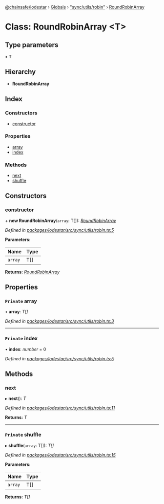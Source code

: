 [@chainsafe/lodestar](../README.md) › [Globals](../globals.md) › ["sync/utils/robin"](../modules/_sync_utils_robin_.md) › [RoundRobinArray](_sync_utils_robin_.roundrobinarray.md)

# Class: RoundRobinArray <**T**>

## Type parameters

▪ **T**

## Hierarchy

* **RoundRobinArray**

## Index

### Constructors

* [constructor](_sync_utils_robin_.roundrobinarray.md#constructor)

### Properties

* [array](_sync_utils_robin_.roundrobinarray.md#private-array)
* [index](_sync_utils_robin_.roundrobinarray.md#private-index)

### Methods

* [next](_sync_utils_robin_.roundrobinarray.md#next)
* [shuffle](_sync_utils_robin_.roundrobinarray.md#private-shuffle)

## Constructors

###  constructor

\+ **new RoundRobinArray**(`array`: T[]): *[RoundRobinArray](_sync_utils_robin_.roundrobinarray.md)*

*Defined in [packages/lodestar/src/sync/utils/robin.ts:5](https://github.com/ChainSafe/lodestar/blob/6b0ca980c/packages/lodestar/src/sync/utils/robin.ts#L5)*

**Parameters:**

Name | Type |
------ | ------ |
`array` | T[] |

**Returns:** *[RoundRobinArray](_sync_utils_robin_.roundrobinarray.md)*

## Properties

### `Private` array

• **array**: *T[]*

*Defined in [packages/lodestar/src/sync/utils/robin.ts:3](https://github.com/ChainSafe/lodestar/blob/6b0ca980c/packages/lodestar/src/sync/utils/robin.ts#L3)*

___

### `Private` index

• **index**: *number* = 0

*Defined in [packages/lodestar/src/sync/utils/robin.ts:5](https://github.com/ChainSafe/lodestar/blob/6b0ca980c/packages/lodestar/src/sync/utils/robin.ts#L5)*

## Methods

###  next

▸ **next**(): *T*

*Defined in [packages/lodestar/src/sync/utils/robin.ts:11](https://github.com/ChainSafe/lodestar/blob/6b0ca980c/packages/lodestar/src/sync/utils/robin.ts#L11)*

**Returns:** *T*

___

### `Private` shuffle

▸ **shuffle**(`array`: T[]): *T[]*

*Defined in [packages/lodestar/src/sync/utils/robin.ts:15](https://github.com/ChainSafe/lodestar/blob/6b0ca980c/packages/lodestar/src/sync/utils/robin.ts#L15)*

**Parameters:**

Name | Type |
------ | ------ |
`array` | T[] |

**Returns:** *T[]*

